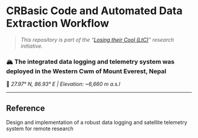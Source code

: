 # CRBasic Code and Automated Data Extraction Workflow
> *This repository is part of the “[Losing their Cool (LtC)](https://gtr.ukri.org/projects?ref=NE%2FZ000033%2F1)” research initiative.*

### 🏔️ The integrated data logging and telemetry system was deployed in the Western Cwm of Mount Everest, Nepal 
📍 *27.97° N, 86.93° E | Elevation: ~6,660 m a.s.l*
 
---
Reference
---
Design and implementation of a robust data logging and satellite telemetry system for remote research
